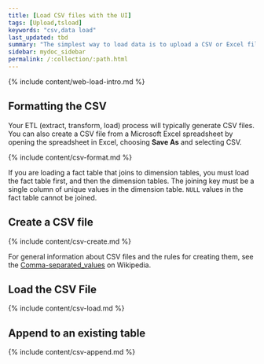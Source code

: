 ```yaml
---
title: [Load CSV files with the UI]
tags: [Upload,tsload]
keywords: "csv,data load"
last_updated: tbd
summary: "The simplest way to load data is to upload a CSV or Excel file from the ThoughtSpot Web interface. "
sidebar: mydoc_sidebar
permalink: /:collection/:path.html
---
```


{% include content/web-load-intro.md %}

## Formatting the CSV

Your ETL (extract, transform, load) process will typically generate CSV files. You can also create a CSV file from a Microsoft Excel spreadsheet by opening the spreadsheet in Excel, choosing **Save As** and selecting CSV.

{% include content/csv-format.md %}

If you are loading a fact table that joins to dimension tables, you must load the fact table first, and then the dimension tables. The joining key must be a single column of unique values in the dimension table. `NULL` values in the fact table cannot be joined.

## Create a CSV file

{% include content/csv-create.md %}

For general information about CSV files and the rules for creating them, see the [Comma-separated_values](http://en.wikipedia.org/wiki/Comma-separated_values) on Wikipedia.

## Load the CSV File

{% include content/csv-load.md %}


## Append to an existing table

{% include content/csv-append.md %}
